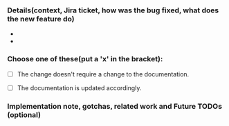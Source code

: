 ### Details(context, Jira ticket, how was the bug fixed, what does the new feature do)

*
*


### Choose one of these(put a 'x' in the bracket):
- [ ] The change doesn't require a change to the documentation.
- [ ] The documentation is updated accordingly.


### Implementation note, gotchas, related work and Future TODOs (optional)

